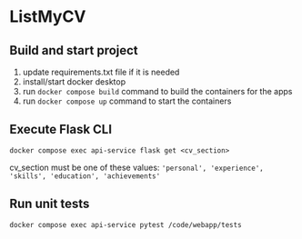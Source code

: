 # ListMyCV
## Build and start project
1. update requirements.txt file if it is needed
2. install/start docker desktop
3. run `docker compose build` command to build the containers for the apps
4. run `docker compose up` command to start the containers
## Execute Flask CLI
`docker compose exec api-service flask get <cv_section>`

cv_section must be one of these values: `'personal', 'experience', 'skills', 'education', 'achievements'`
## Run unit tests
`docker compose exec api-service pytest /code/webapp/tests`